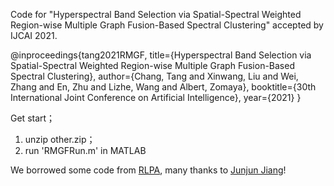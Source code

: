 Code for "Hyperspectral Band Selection via Spatial-Spectral Weighted Region-wise Multiple Graph Fusion-Based Spectral Clustering" accepted by IJCAI 2021.

@inproceedings{tang2021RMGF,
  title={Hyperspectral Band Selection via Spatial-Spectral Weighted Region-wise Multiple Graph Fusion-Based Spectral Clustering},
  author={Chang, Tang and Xinwang, Liu and Wei, Zhang and En, Zhu and Lizhe, Wang and Albert, Zomaya},
  booktitle={30th International Joint Conference on Artificial Intelligence},
  year={2021}
}

Get start；
1. unzip other.zip；
2. run 'RMGFRun.m' in MATLAB

We borrowed some code from <a href="https://github.com/junjun-jiang/RLPA">RLPA</a>, many thanks to <a href="https://github.com/junjun-jiang">Junjun Jiang</a>!


